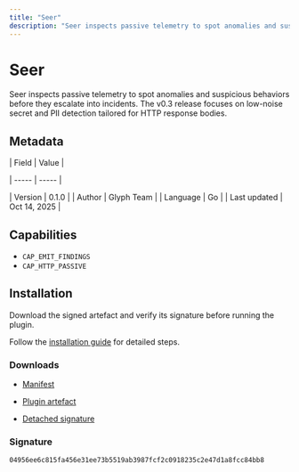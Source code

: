 ```yaml
---
title: "Seer"
description: "Seer inspects passive telemetry to spot anomalies and suspicious behaviors before they escalate into incidents. The v0.3 release focuses on low-noise secret and PII detection tailored for HTTP response bodies."
---
```


# Seer

Seer inspects passive telemetry to spot anomalies and suspicious behaviors before they escalate into incidents. The v0.3 release focuses on low-noise secret and PII detection tailored for HTTP response bodies.

## Metadata

| Field | Value |

| ----- | ----- |

| Version | 0.1.0 |
| Author | Glyph Team |
| Language | Go |
| Last updated | Oct 14, 2025 |


## Capabilities

- `CAP_EMIT_FINDINGS`
- `CAP_HTTP_PASSIVE`


## Installation

Download the signed artefact and verify its signature before running the plugin.

Follow the [installation guide](https://github.com/RowanDark/0xgen/tree/8de85d3bfa61e76aad5fab2a2873a20754e4fec8/plugins/seer#readme) for detailed steps.


### Downloads

- [Manifest](https://raw.githubusercontent.com/RowanDark/0xgen/8de85d3bfa61e76aad5fab2a2873a20754e4fec8/plugins/seer/manifest.json)

- [Plugin artefact](https://raw.githubusercontent.com/RowanDark/0xgen/8de85d3bfa61e76aad5fab2a2873a20754e4fec8/plugins/seer/main.go)

- [Detached signature](https://raw.githubusercontent.com/RowanDark/0xgen/8de85d3bfa61e76aad5fab2a2873a20754e4fec8/plugins/seer/main.go.sig)


### Signature

`04956ee6c815fa456e31ee73b5519ab3987fcf2c0918235c2e47d1a8fcc84bb8`
